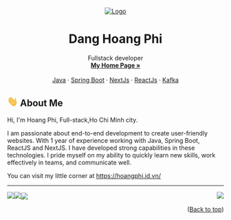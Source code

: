
<div id="top"></div>

<!-- PROJECT LOGO -->
<br />
<div align="center">
  <a href="https://github.com/vuvandinh123">
    <img src="images/logo.jpg"  alt="Logo" width="80" height="80">
  </a>

  <h1 align="center"> Dang Hoang Phi</h1>

  <p align="center">
   Fullstack developer
    <br />
    <a href=""><strong>My Home Page »</strong></a>
    <br />
    <br />
    <a href="">Java</a>
    ·
    <a href="">Spring Boot</a>
    ·
    <a href="">NextJs</a>
    ·
    <a href="">ReactJs</a>
    ·
    <a href="">Kafka</a>
  </p>
</div>

## <img width="25" src="https://github.com/1999AZZAR/1999AZZAR/blob/readme/resources/img/waving.gif"> About Me

Hi, I'm Hoang Phi, Full-stack,Ho Chi Minh city.

I am passionate about end-to-end development to create user-friendly websites. With 1 year of experience working with Java, Spring Boot, ReactJS and NextJS. I have developed strong capabilities in these technologies. I pride myself on my ability to quickly learn new skills, work effectively in teams, and communicate well.

You can visit my little corner at <https://hoangphi.id.vn/>

****
<a href="https://github.com/Phihoang2003">
    <picture>
        <source media="(prefers-color-scheme: dark)" srcset="https://github-readme-stats.vercel.app/api/top-langs/?username=Phihoang2003&hide_title=true&langs_count=10&hide=G-code&hide_border=true&theme=dark&bg_color=0e1116&title_color=ffffff&text_color=ffffff&layout=donut-vertical&exclude_repo=babel,convert">
        <img align="right" src="https://github-readme-stats.vercel.app/api/top-langs/?username=jgphilpott&hide_title=true&langs_count=10&hide=G-code&hide_border=true&layout=donut-vertical&exclude_repo=babel,convert">
    </picture>
</a>
<a href="https://github.com/Phihoang2003">
    <picture>
        <source media="(prefers-color-scheme: dark)" srcset="https://github-readme-stats.vercel.app/api?username=Phihoang2003&hide_title=true&include_all_commits=true&count_private=true&show_icons=true&hide_border=true&theme=dark&bg_color=0e1116&title_color=ffffff&text_color=ffffff&icon_color=1f6feb">
        <img align="left" src="https://github-readme-stats.vercel.app/api?username=Phihoang2003&hide_title=true&include_all_commits=true&count_private=true&show_icons=true&hide_border=true">
    </picture>
</a>

<a href="https://github.com/Phihoang2003">
    <picture>
        <source media="(prefers-color-scheme: dark)" srcset="https://github-readme-streak-stats.herokuapp.com/?user=Phihoang2003&hide_border=true&theme=dark&background=0e1116">
        <img align="left" src="https://github-readme-streak-stats.herokuapp.com/?user=jgphilpott&hide_border=true">
    </picture>
</a>

<a href="https://github.com/Phihoang2003">
    <picture>
        <source media="(prefers-color-scheme: dark)" srcset="https://github-readme-activity-graph.vercel.app/graph?username=Phihoang2003&theme=github-dark&area=true&hide_border=true&custom_title=Past%20Year%20Activity&color=ffffff&bg_color=0e1116">
        <img align="center" src="https://github-readme-activity-graph.vercel.app/graph?username=Phihoang2003&theme=github-light&area=true&hide_border=true&custom_title=Past%20Year%20Activity">
    </picture>
</a>
<p align="right">(<a href="#top">Back to top</a>)</p>
